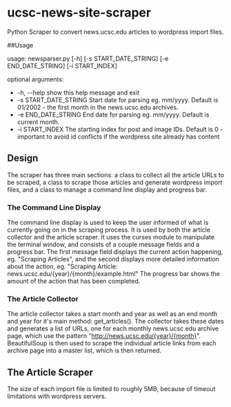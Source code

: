 # ucsc-news-site-scraper
Python Scraper to convert news.ucsc.edu articles to wordpress import files.  

##Usage

usage: newsparser.py [-h] [-s START_DATE_STRING] [-e END_DATE_STRING]
                     [-i START_INDEX]

optional arguments:
*  -h, --help            show this help message and exit
*  -s START_DATE_STRING  Start date for parsing eg. mm/yyyy. Default is 01/2002 - the first month in the news.ucsc.edu archives.
*  -e END_DATE_STRING    End date for parsing eg. mm/yyyy. Default is current month.
*  -i START_INDEX        The starting index for post and image IDs. Default is 0 - important to avoid id conflicts if the wordpress site  already has content

## Design

The scraper has three main sections: a class to collect all the article URLs to be scraped, a class to scrape those articles and generate wordpress import files, and a class to manage a command line display and progress bar.

### The Command Line Display

The command line display is used to keep the user informed of what is currently going on in the scraping process.  It is used by both the article collector and the article scraper.  It uses the curses module to manipulate the terminal window, and consists of a couple message fields and a progress bar.  The first message field displays the current action happening, eg. "Scraping Articles", and the second displays more detailed information about the action, eg. "Scraping Article: news.ucsc.edu/{year}/{month}/example.html"  The progress bar shows the amount of the action that has been completed.

### The Article Collector

The article collector takes a start month and year as well as an end month and year for it's main method: get_articles().  The collector takes these dates and generates a list of URLs, one for each monthly news.ucsc.edu archive page, which use the pattern "http://news.ucsc.edu/{year}/{month}".  BeautifulSoup is then used to scrape the individual article links from each archive page into a master list, which is then returned.

## The Article Scraper



The size of each import file is limited to roughly 5MB, because of timeout limitations with wordpress servers.
